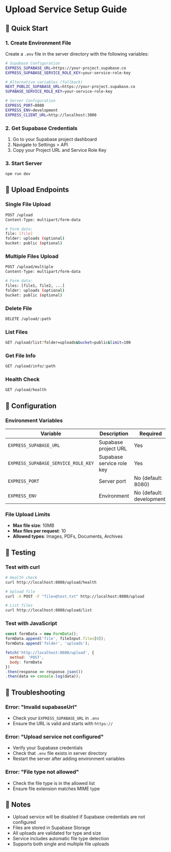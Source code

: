 # Upload Service Setup Guide

## 🚀 Quick Start

### 1. Create Environment File
Create a `.env` file in the server directory with the following variables:

```bash
# Supabase Configuration
EXPRESS_SUPABASE_URL=https://your-project.supabase.co
EXPRESS_SUPABASE_SERVICE_ROLE_KEY=your-service-role-key

# Alternative variables (fallback)
NEXT_PUBLIC_SUPABASE_URL=https://your-project.supabase.co
SUPABASE_SERVICE_ROLE_KEY=your-service-role-key

# Server Configuration
EXPRESS_PORT=8080
EXPRESS_ENV=development
EXPRESS_CLIENT_URL=http://localhost:3000
```

### 2. Get Supabase Credentials

1. Go to your Supabase project dashboard
2. Navigate to Settings > API
3. Copy your Project URL and Service Role Key

### 3. Start Server
```bash
npm run dev
```

## 📁 Upload Endpoints

### Single File Upload
```bash
POST /upload
Content-Type: multipart/form-data

# Form data:
file: [file]
folder: uploads (optional)
bucket: public (optional)
```

### Multiple Files Upload
```bash
POST /upload/multiple
Content-Type: multipart/form-data

# Form data:
files: [file1, file2, ...]
folder: uploads (optional)
bucket: public (optional)
```

### Delete File
```bash
DELETE /upload/:path
```

### List Files
```bash
GET /upload/list?folder=uploads&bucket=public&limit=100
```

### Get File Info
```bash
GET /upload/info/:path
```

### Health Check
```bash
GET /upload/health
```

## 🔧 Configuration

### Environment Variables

| Variable | Description | Required |
|----------|-------------|----------|
| `EXPRESS_SUPABASE_URL` | Supabase project URL | Yes |
| `EXPRESS_SUPABASE_SERVICE_ROLE_KEY` | Supabase service role key | Yes |
| `EXPRESS_PORT` | Server port | No (default: 8080) |
| `EXPRESS_ENV` | Environment | No (default: development) |

### File Upload Limits

- **Max file size**: 10MB
- **Max files per request**: 10
- **Allowed types**: Images, PDFs, Documents, Archives

## 🧪 Testing

### Test with curl
```bash
# Health check
curl http://localhost:8080/upload/health

# Upload file
curl -X POST -F "file=@test.txt" http://localhost:8080/upload

# List files
curl http://localhost:8080/upload/list
```

### Test with JavaScript
```javascript
const formData = new FormData();
formData.append('file', fileInput.files[0]);
formData.append('folder', 'uploads');

fetch('http://localhost:8080/upload', {
  method: 'POST',
  body: formData
})
.then(response => response.json())
.then(data => console.log(data));
```

## 🚨 Troubleshooting

### Error: "Invalid supabaseUrl"
- Check your `EXPRESS_SUPABASE_URL` in `.env`
- Ensure the URL is valid and starts with `https://`

### Error: "Upload service not configured"
- Verify your Supabase credentials
- Check that `.env` file exists in server directory
- Restart the server after adding environment variables

### Error: "File type not allowed"
- Check the file type is in the allowed list
- Ensure file extension matches MIME type

## 📝 Notes

- Upload service will be disabled if Supabase credentials are not configured
- Files are stored in Supabase Storage
- All uploads are validated for type and size
- Service includes automatic file type detection
- Supports both single and multiple file uploads
